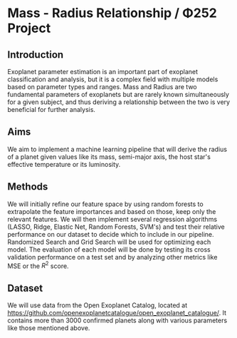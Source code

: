 # Mass - Radius Relationship / Φ252 Project

## Introduction

Exoplanet parameter estimation is an important part of exoplanet classification and analysis, but it is a complex field with multiple models based on parameter types and ranges. Mass and Radius are two fundamental parameters of exoplanets but are rarely known simultaneously for a given subject, and thus deriving a relationship between the two is very beneficial for further analysis.

## Aims

We aim to implement a machine learning pipeline that will derive the radius of a planet given values like its mass, semi-major axis, the host star's effective temperature or its luminosity.

## Methods

We will initially refine our feature space by using random forests to extrapolate the feature importances and based on those, keep only the relevant features. We will then implement several regression algorithms (LASSO, Ridge, Elastic Net, Random Forests, SVM's) and test their relative performance on our dataset to decide which to include in our pipeline. Randomized Search and Grid Search will be used for optimizing each model. The evaluation of each model will be done by testing its cross validation performance on a test set and by analyzing other metrics like MSE or the $R^2$ score.

## Dataset

We will use data from the Open Exoplanet Catalog, located at https://github.com/openexoplanetcatalogue/open_exoplanet_catalogue/. It contains more than 3000  confirmed planets along with various parameters like those mentioned above.
